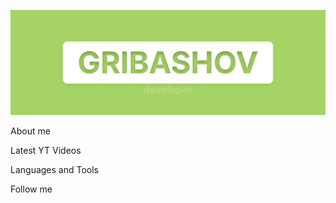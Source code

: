 ![Header](https://github.com/gribashov/gribashov/blob/main/assets/Frame%208.jpg)

About me

Latest YT Videos

Languages and Tools

Follow me
